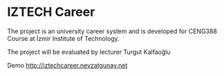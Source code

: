 # IZTECH Career
The project is an university career system and is developed for CENG388 Course at İzmir Institute of Technology.

The project will be evaluated by lecturer Turgut Kalfaoğlu

Demo http://iztechcareer.nevzatgunay.net
